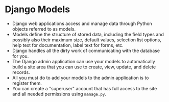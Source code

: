 # Django Models

- Django web applications access and manage data through Python objects referred to as models.
- Models define the structure of stored data, including the field types and possibly also their maximum size, default values, selection list options, help text for documentation, label text for forms, etc.
- Django handles all the dirty work of communicating with the database for you.
- The Django admin application can use your models to automatically build a site area that you can use to create, view, update, and delete records. 
- All you must do to add your models to the admin application is to register them.
- You can create a "superuser" account that has full access to the site and all needed permissions using `manage.py`.